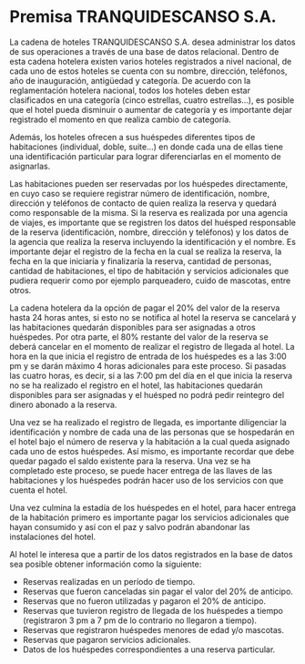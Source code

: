 # Premisa TRANQUIDESCANSO S.A.
La cadena de hoteles TRANQUIDESCANSO S.A. desea administrar los datos de sus operaciones a través de una base de datos relacional. Dentro de esta cadena hotelera existen varios hoteles registrados a nivel nacional, de cada uno de estos hoteles se cuenta con su nombre, dirección, teléfonos, año de inauguración, antigüedad y categoría. De acuerdo con la reglamentación hotelera nacional, todos los hoteles deben estar clasificados en una categoría (cinco estrellas, cuatro estrellas…), es posible que el hotel pueda disminuir o aumentar de categoría y es importante dejar registrado el momento en que realiza cambio de categoría.

Además, los hoteles ofrecen a sus huéspedes diferentes tipos de habitaciones (individual, doble, suite…) en donde cada una de ellas tiene una identificación particular para lograr diferenciarlas en el momento de asignarlas.

Las habitaciones pueden ser reservadas por los huéspedes directamente, en cuyo caso se requiere registrar número de identificación, nombre, dirección y teléfonos de contacto de quien realiza la reserva y quedará como responsable de la misma. Si la reserva es realizada por una agencia de viajes, es importante que se registren los datos del huésped responsable de la reserva (identificación, nombre, dirección y teléfonos) y los datos de la agencia que realiza la reserva incluyendo la identificación y el nombre. Es importante dejar el registro de la fecha en la cual se realiza la reserva, la fecha en la que iniciaría y finalizaría la reserva, cantidad de personas, cantidad de habitaciones, el tipo de habitación y servicios adicionales que pudiera requerir como por ejemplo parqueadero, cuido de mascotas, entre otros.

La cadena hotelera da la opción de pagar el 20% del valor de la reserva hasta 24 horas antes, si esto no se notifica al hotel la reserva se cancelará y las habitaciones quedarán disponibles para ser asignadas a otros huéspedes. Por otra parte, el 80% restante del valor de la reserva se deberá cancelar en el momento de realizar el registro de llegada al hotel. La hora en la que inicia el registro de entrada de los huéspedes es a las 3:00 pm y se darán máximo 4 horas adicionales para este proceso. Si pasadas las cuatro horas, es decir, si a las 7:00 pm del día en el que inicia la reserva no se ha realizado el registro en el hotel, las habitaciones quedarán disponibles para ser asignadas y el huésped no podrá pedir reintegro del dinero abonado a la reserva.

Una vez se ha realizado el registro de llegada, es importante diligenciar la identificación y nombre de cada una de las personas que se hospedarán en el hotel bajo el número de reserva y la habitación a la cual queda asignado cada uno de estos huéspedes. Así mismo, es importante recordar que debe quedar pagado el saldo existente para la reserva. Una vez se ha completado este proceso, se puede hacer entrega de las llaves de las habitaciones y los huéspedes podrán hacer uso de los servicios con que cuenta el hotel.

Una vez culmina la estadía de los huéspedes en el hotel, para hacer entrega de la habitación primero es importante pagar los servicios adicionales que hayan consumido y así con el paz y salvo podrán abandonar las instalaciones del hotel.

Al hotel le interesa que a partir de los datos registrados en la base de datos sea posible obtener información como la siguiente:

- Reservas realizadas en un período de tiempo.
- Reservas que fueron canceladas sin pagar el valor del 20% de anticipo.
- Reservas que no fueron utilizadas y pagaron el 20% de anticipo.
- Reservas que tuvieron registro de llegada de los huéspedes a tiempo (registraron 3 pm a 7 pm de lo contrario no llegaron a tiempo).
- Reservas que registraron huéspedes menores de edad y/o mascotas.
- Reservas que pagaron servicios adicionales.
- Datos de los huéspedes correspondientes a una reserva particular.